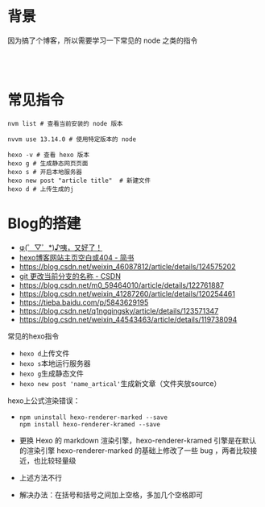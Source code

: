 # 背景

因为搞了个博客，所以需要学习一下常见的 node 之类的指令

<br/>

<br/>

# 常见指令

```shell
nvm list # 查看当前安装的 node 版本

nvvm use 13.14.0 # 使用特定版本的 node

hexo -v # 查看 hexo 版本
hexo g # 生成静态网页页面
hexo s # 开启本地服务器
hexo new post "article title"  # 新建文件
hexo d # 上传生成的j
```



# Blog的搭建

- [φ(゜▽゜*)♪咦，又好了！](https://godweiyang.com/2018/04/13/hexo-blog/#toc-heading-8)
- [hexo博客网站主页空白或404 - 简书](https://www.jianshu.com/p/fc6f5a132bf0)
- https://blog.csdn.net/weixin_46087812/article/details/124575202
- [git 更改当前分支的名称 - CSDN](https://www.csdn.net/tags/Ntzacg2sMjI1NS1ibG9n.html)
- https://blog.csdn.net/m0_59464010/article/details/122761887
- https://blog.csdn.net/weixin_41287260/article/details/120254461
- https://tieba.baidu.com/p/5843629195
- https://blog.csdn.net/q1ngqingsky/article/details/123571347
- https://blog.csdn.net/weixin_44543463/article/details/119738094



常见的hexo指令

- `hexo d`上传文件
- `hexo s`本地运行服务器
- `hexo g`生成静态文件
- `hexo new post 'name_artical'`生成新文章（文件夹放source）



hexo上公式渲染错误：

- ```shell
  npm uninstall hexo-renderer-marked --save
  npm install hexo-renderer-kramed --save
  ```

- 更换 Hexo 的 markdown 渲染引擎，hexo-renderer-kramed 引擎是在默认的渲染引擎 hexo-renderer-marked 的基础上修改了一些 bug ，两者比较接近，也比较轻量级

- 上述方法不行

- 解决办法：在括号和括号之间加上空格，多加几个空格即可
